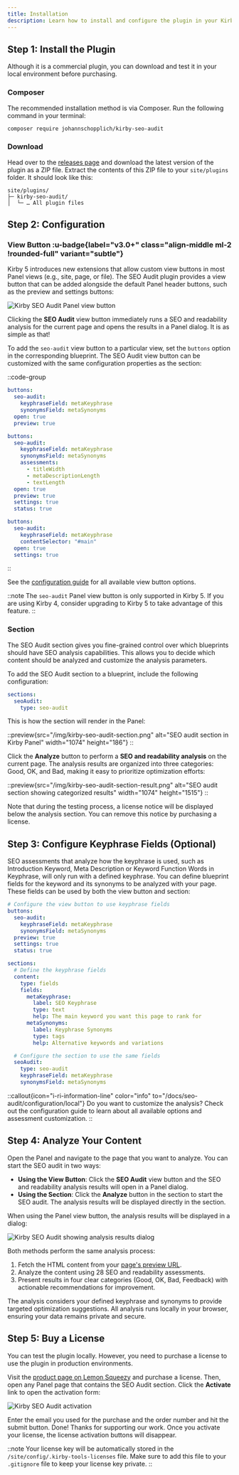```yaml
---
title: Installation
description: Learn how to install and configure the plugin in your Kirby project.
---
```


## Step 1: Install the Plugin

Although it is a commercial plugin, you can download and test it in your local environment before purchasing.

### Composer

The recommended installation method is via Composer. Run the following command in your terminal:

```bash
composer require johannschopplich/kirby-seo-audit
```

### Download

Head over to the [releases page](https://github.com/kirby-tools/kirby-seo-audit/releases) and download the latest version of the plugin as a ZIP file. Extract the contents of this ZIP file to your `site/plugins` folder. It should look like this:

```
site/plugins/
├─ kirby-seo-audit/
│  └─ … All plugin files
```

## Step 2: Configuration

### View Button :u-badge{label="v3.0+" class="align-middle ml-2 !rounded-full" variant="subtle"}

Kirby 5 introduces new extensions that allow custom view buttons in most Panel views (e.g., site, page, or file). The SEO Audit plugin provides a view button that can be added alongside the default Panel header buttons, such as the preview and settings buttons:

![Kirby SEO Audit Panel view button](/img/kirby-seo-audit-view-button.png)

Clicking the **SEO Audit** view button immediately runs a SEO and readability analysis for the current page and opens the results in a Panel dialog. It is as simple as that!

To add the `seo-audit` view button to a particular view, set the `buttons` option in the corresponding blueprint. The SEO Audit view button can be customized with the same configuration properties as the section:

::code-group

```yaml [site.yml]
buttons:
  seo-audit:
    keyphraseField: metaKeyphrase
    synonymsField: metaSynonyms
  open: true
  preview: true
```

```yaml [pages/default.yml]
buttons:
  seo-audit:
    keyphraseField: metaKeyphrase
    synonymsField: metaSynonyms
    assessments:
      - titleWidth
      - metaDescriptionLength
      - textLength
  open: true
  preview: true
  settings: true
  status: true
```

```yaml [files/default.yml]
buttons:
  seo-audit:
    keyphraseField: metaKeyphrase
    contentSelector: "#main"
  open: true
  settings: true
```

::

See the [configuration guide](/docs/seo-audit/configuration/local) for all available view button options.

::note
The `seo-audit` Panel view button is only supported in Kirby 5. If you are using Kirby 4, consider upgrading to Kirby 5 to take advantage of this feature.
::

### Section

The SEO Audit section gives you fine-grained control over which blueprints should have SEO analysis capabilities. This allows you to decide which content should be analyzed and customize the analysis parameters.

To add the SEO Audit section to a blueprint, include the following configuration:

```yaml [pages/default.yml]
sections:
  seoAudit:
    type: seo-audit
```

This is how the section will render in the Panel:

::preview{src="/img/kirby-seo-audit-section.png" alt="SEO audit section in Kirby Panel" width="1074" height="186"}
::

Click the **Analyze** button to perform a **SEO and readability analysis** on the current page. The analysis results are organized into three categories: Good, OK, and Bad, making it easy to prioritize optimization efforts:

::preview{src="/img/kirby-seo-audit-section-result.png" alt="SEO audit section showing categorized results" width="1074" height="1515"}
::

Note that during the testing process, a license notice will be displayed below the analysis section. You can remove this notice by purchasing a license.

## Step 3: Configure Keyphrase Fields (Optional)

SEO assessments that analyze how the keyphrase is used, such as Introduction Keyword, Meta Description or Keyword Function Words in Keyphrase, will only run with a defined keyphrase. You can define blueprint fields for the keyword and its synonyms to be analyzed with your page. These fields can be used by both the view button and section:

```yaml [pages/default.yml]
# Configure the view button to use keyphrase fields
buttons:
  seo-audit:
    keyphraseField: metaKeyphrase
    synonymsField: metaSynonyms
  preview: true
  settings: true
  status: true

sections:
  # Define the keyphrase fields
  content:
    type: fields
    fields:
      metaKeyphrase:
        label: SEO Keyphrase
        type: text
        help: The main keyword you want this page to rank for
      metaSynonyms:
        label: Keyphrase Synonyms
        type: tags
        help: Alternative keywords and variations

  # Configure the section to use the same fields
  seoAudit:
    type: seo-audit
    keyphraseField: metaKeyphrase
    synonymsField: metaSynonyms
```

::callout{icon="i-ri-information-line" color="info" to="/docs/seo-audit/configuration/local"}
Do you want to customize the analysis? Check out the configuration guide to learn about all available options and assessment customization.
::

## Step 4: Analyze Your Content

Open the Panel and navigate to the page that you want to analyze. You can start the SEO audit in two ways:

- **Using the View Button**: Click the **SEO Audit** view button and the SEO and readability analysis results will open in a Panel dialog.
- **Using the Section**: Click the **Analyze** button in the section to start the SEO audit. The analysis results will be displayed directly in the section.

When using the Panel view button, the analysis results will be displayed in a dialog:

![Kirby SEO Audit showing analysis results dialog](/img/kirby-seo-audit-analysis-results.png)

Both methods perform the same analysis process:

1. Fetch the HTML content from your [page's preview URL](/docs/seo-audit/guide/audit-url).
2. Analyze the content using 28 SEO and readability assessments.
3. Present results in four clear categories (Good, OK, Bad, Feedback) with actionable recommendations for improvement.

The analysis considers your defined keyphrase and synonyms to provide targeted optimization suggestions. All analysis runs locally in your browser, ensuring your data remains private and secure.

## Step 5: Buy a License

You can test the plugin locally. However, you need to purchase a license to use the plugin in production environments.

Visit the [product page on Lemon Squeezy](https://byjohann.lemonsqueezy.com/buy/639a814b-ca35-42db-9a40-026fc9274d60) and purchase a license. Then, open any Panel page that contains the SEO Audit section. Click the **Activate** link to open the activation form:

![Kirby SEO Audit activation](/img/kirby-seo-audit-activation.png)

Enter the email you used for the purchase and the order number and hit the submit button. Done! Thanks for supporting our work. Once you activate your license, the license activation buttons will disappear.

::note
Your license key will be automatically stored in the `/site/config/.kirby-tools-licenses` file. Make sure to add this file to your `.gitignore` file to keep your license key private.
::
